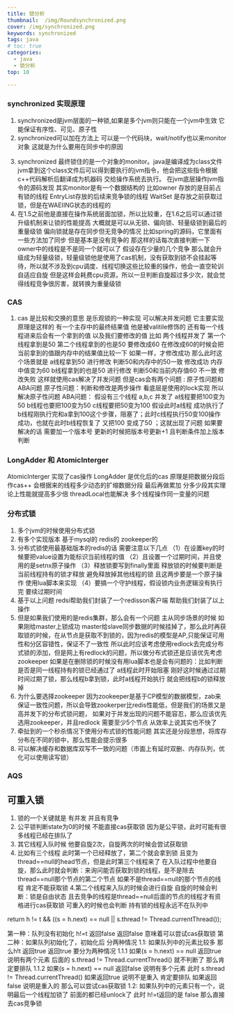```yaml
---
title: 锁分析
thumbnail:  /img/Roundsynchronized.png
cover: /img/synchronized.png
keywords: synchronized
tags: java
# toc: true
categories:
  - java
  - 锁分析
top: 10

---
```

### synchronized 实现原理
1. synchronized是jvm层面的一种锁,如果是多个jvm则只能在一个jvm中生效 它能保证有序性、可见、原子性
2. synchronized可以加在方法上 可以是一个代码块，wait/notify也以来monitor对象 这就是为什么要用在同步中的原因
<!--more-->
3. synchronized 最终锁住的是一个对象的monitor。java是编译成为class文件 jvm拿到这个class文件后可以得到要执行的jvm指令，他会把这些指令根据c++代码解析后翻译成为机器码 交给操作系统去执行。 在jvm底层操作jvm指令的源码发现 其实monitor是有一个数据结构的 比如owner 存放的是目前占有锁的线程 EntryList存放的后续来竞争锁的线程 WaitSet 是存放之前获取过锁，但是在WAEIING状态的线程的
4. 在1.5之前他是直接在操作系统层面加锁，所以比较重，在1.6之后可以通过锁升级机制来让锁的性能提高  大概就是可以从无锁、偏向锁、轻量级锁到最后的重量级锁
偏向锁就是存在同步但无竞争的情况 比如spring的源码，它里面有一些方法加了同步 但是基本是没有竞争的 那这样的话每次直接判断一下owner中的线程是不是同一个就可以了
假设存在少量的几个竞争 那么就会升级成为轻量级锁，轻量级锁他是使用了cas机制，没有获取到锁不会挂起等待，所以就不涉及到cpu调度、线程切换这些比较重的操作，他会一直空轮训自适应自旋 但是这样会耗费cpu资源，所以一旦判断自旋超过多少次，就会觉得线程竞争很厉害，就转换为重量级锁

### CAS
1. cas 是比较和交换的意思 是乐观锁的一种实现 可以解决并发问题 它主要实现原理是这样的
    有一个主存中的最终结果值 他是被valitile修饰的
    还有每一个线程进来后会有一个拿到的值
    以及我们要修改的值
比如 两个线程并发了 第一个线程拿到是50 第二个线程拿到的也是50 要修改成60 
在修改成60的时候会把当前拿到的值跟内存中的结果值比较一下 如果一样，才修改成功
那么此时这个场景就是
a线程拿到50 进行修改 判断50和内存中的50一致 修改成功 内存中值变为60 
b线程拿到的也是50 进行修改 判断50和当前内存值60 不一致 修改失败  这样就使用cas解决了并发问题
但是cas会有两个问题 : 原子性问题和ABA问题
原子性问题：判断和修改是两步操作 看底层是使用的lock实现 所以解决原子性问题
ABA问题： 假设有三个线程 a,b,c 并发了
a线程要把100变为50 b线程也要把100变为50 c线程要把50变为100
假设此时a线程 成功执行了  b线程刚执行完和a拿到100这个步骤，阻塞了；此时c线程执行50变100操作成功，也就在此时b线程恢复了 又把100 变成了50 ；这就出现了问题
如果要解决的话 需要加一个版本号 更新的时候把版本号更新+1 且判断条件加上版本判断

### LongAdder 和 AtomicInterger
AtomicInterger 实现了cas操作
LongAdder 是优化后的cas  原理是把数据分段后作cas++ 会根据来的线程多少动态的扩缩数据分段 最后再做累加 分多少段其实理论上性能就提高多少倍
threadLocal也能解决 多个线程操作同一变量的问题

### 分布式锁
1. 多个jvm的时候使用分布式锁 
2. 有多个实现版本 基于mysql的 redis的 zookeeper的
2. 分布式锁使用最基础版本的redis的话  需要注意以下几点
（1）在设置key的时候要把value设置为能标识当前线程的值
（2）且设置一个过期时间，并且使用的是setnx原子操作 
（3）释放锁要写到finally里面 释放锁的时候要判断是当前线程持有的锁才释放 避免释放掉其他线程的锁 且这两步要是一个原子操作 使用lua脚本来实现
（4）要搞一个守护线程，假设锁内业务逻辑没有执行完 要续过期时间
3. 基于以上问题 redsi帮助我们封装了一个redisson客户端 帮助我们封装了以上操作
4. 但是如果我们使用的是redis集群，那么会有一个问题
    主从同步场景的时候 如果刚给master上锁成功 master给slave同步数据的时候挂掉了，那么此时再获取锁的时候，在从节点是获取不到锁的，因为redis的模型是AP,只能保证可用性和分区容错性，保证不了一致性
    所以此时应该考虑使用redlock去完成分布式锁的添加，但是网上有redlock的问题，所以做分布式锁还是应该优先考虑zookeeper
    如果是在删除锁的时候没有用lua脚本也是会有问题的：比如判断是否是同一线程持有的锁已经通过了 a线程此时开始阻塞 刚好这时候通过过期时间过期了锁，那么线程b拿到锁，此时a线程开始执行 就会把线程b的锁释放掉
5. 为什么要选择zookeeper
    因为zookeeper是基于CP模型的数据模型，zab来保证一致性问题，所以会导致zookerper比redis性能低，但是我们的场景又是高并发下的分布式锁问题，
    如果对于并发出现的问题不能容忍，那么应该优先选用zookeeper，并且redlock 需要至少5个节点 从效率上说其实也不快了 
6. 牵扯到的一个秒杀情况下使用分布式锁的性能问题 其实还是分段思想，将库存分布在不同的锁中，那么性能会提示很多
7. 可以解决缓存和数据库双写不一致的问题（市面上有延时双删、内存队列，优化可以使用读写锁）

### AQS
## 可重入锁
1. 锁的一个关键就是 有并发 并且有竞争
1. 公平锁判断state为0的时候 不能直接cas获取锁 因为是公平锁，此时可能有很多线程已经在排队了
2. 其它线程入队时候 他要自旋2次，自旋两次的时候会尝试获取锁 
3. 比如有三个线程 此时第一个已经释放了，第二个就会拿到锁 且变为thread==null的head节点，但是此时第三个线程来了 在入队过程中他要自旋，那么此时就会判断：来询问能否获取到锁的线程，是不是除去thread==null那个节点的第二个节点 如果不是thread==null的那个节点的线程 肯定不能获取锁
4.第二个线程来入队的时候会进行自旋 自旋的时候会判断：锁是自由状态 且去竞争的线程是thread==null后面的节点的线程才有资格进行cas获取锁 可重入的时候也会判断
持有锁的线程永远不在队列中

return h != t &&
            ((s = h.next) == null || s.thread != Thread.currentThread());

第一种：队列没有初始化 h!=t 返回false 返回false 意味着可以尝试cas获取锁
第二种：如果队列初始化了，初始化后 分两种情况
    1.1: 如果队列中的元素比较多 那么h!t 返回true  返回true 要分为两种情况
        1.1.1  如果(s = h.next) == null 返回true 说明有两个元素  后面的 s.thread != Thread.currentThread() 就不判断了 那么肯定要排队
        1.1.2  如果(s = h.next) == null 返回false 说明有多个元素  此时 s.thread != Thread.currentThread() 如果返回true 说明不是重入 肯定要排队  如果返回false 说明是重入的 那么可以尝试cas获取锁
    1.2: 如果队列中的元素只有一个，说明最后一个线程加锁了 前面的都已经unlock了  此时 h!=t返回的是 false 那么直接去cas竞争锁

